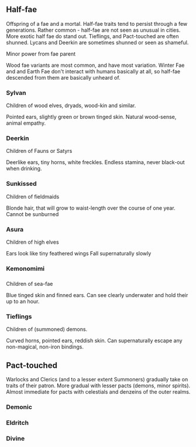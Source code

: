 ## Half-fae

Offspring of a fae and a mortal. Half-fae traits tend to persist through a few generations. Rather common - half-fae are not seen as unusual in cities. 
More exotic half fae do stand out. Tieflings, and Pact-touched are often shunned. Lycans and Deerkin are sometimes shunned or seen as shameful.

Minor power from fae parent

Wood fae variants are most common, and have most variation. 
Winter Fae and and Earth Fae don't interact with humans basically at all, so half-fae descended from them are basically unheard of.

### Sylvan

Children of wood elves, dryads, wood-kin and similar.

Pointed ears, slightly green or brown tinged skin.
Natural wood-sense, animal empathy.

### Deerkin

Children of Fauns or Satyrs

Deerlike ears, tiny horns, white freckles.
Endless stamina, never black-out when drinking.

### Sunkissed

Children of fieldmaids

Blonde hair, that will grow to waist-length over the course of one year.
Cannot be sunburned

### Asura

Children of high elves

Ears look like tiny feathered wings
Fall supernaturally slowly

### Kemonomimi


###

Children of sea-fae

Blue tinged skin and finned ears.
Can see clearly underwater and hold their up to an hour.


### Tieflings 

Children of (summoned) demons.

Curved horns, pointed ears, reddish skin.
Can supernaturally escape any non-magical, non-iron bindings.

## Pact-touched

Warlocks and Clerics (and to a lesser extent Summoners) gradually take on traits of their patron. More gradual with lesser pacts (demons, minor spirits). 
Almost immediate for pacts with celestials and denzeins of the outer realms.

### Demonic

### Eldritch

### Divine